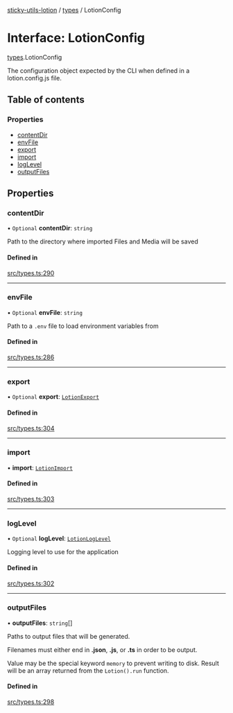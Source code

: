 [sticky-utils-lotion](../README.md) / [types](../modules/types.md) / LotionConfig

# Interface: LotionConfig

[types](../modules/types.md).LotionConfig

The configuration object expected by the CLI when defined in a lotion.config.js file.

## Table of contents

### Properties

- [contentDir](types.LotionConfig.md#contentdir)
- [envFile](types.LotionConfig.md#envfile)
- [export](types.LotionConfig.md#export)
- [import](types.LotionConfig.md#import)
- [logLevel](types.LotionConfig.md#loglevel)
- [outputFiles](types.LotionConfig.md#outputfiles)

## Properties

### contentDir

• `Optional` **contentDir**: `string`

Path to the directory where imported Files and Media will be saved

#### Defined in

[src/types.ts:290](https://github.com/sticky/sticky-utils-lotion/blob/6b5a76b/src/types.ts#L290)

___

### envFile

• `Optional` **envFile**: `string`

Path to a `.env` file to load environment variables from

#### Defined in

[src/types.ts:286](https://github.com/sticky/sticky-utils-lotion/blob/6b5a76b/src/types.ts#L286)

___

### export

• `Optional` **export**: [`LotionExport`](types.LotionExport.md)

#### Defined in

[src/types.ts:304](https://github.com/sticky/sticky-utils-lotion/blob/6b5a76b/src/types.ts#L304)

___

### import

• **import**: [`LotionImport`](types.LotionImport.md)

#### Defined in

[src/types.ts:303](https://github.com/sticky/sticky-utils-lotion/blob/6b5a76b/src/types.ts#L303)

___

### logLevel

• `Optional` **logLevel**: [`LotionLogLevel`](../enums/types.LotionLogLevel.md)

Logging level to use for the application

#### Defined in

[src/types.ts:302](https://github.com/sticky/sticky-utils-lotion/blob/6b5a76b/src/types.ts#L302)

___

### outputFiles

• **outputFiles**: `string`[]

Paths to output files that will be generated.

Filenames must either end in __.json__, __.js__, or __.ts__ in order to be output.

Value may be the special keyword `memory` to prevent writing to disk. Result will be an array returned from the `Lotion().run` function.

#### Defined in

[src/types.ts:298](https://github.com/sticky/sticky-utils-lotion/blob/6b5a76b/src/types.ts#L298)
